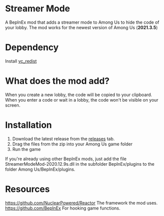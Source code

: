 # Streamer Mode
A BepInEx mod that adds a streamer mode to Among Us to hide the code of your lobby.
The mod works for the newest version of Among Us (**2021.3.5**)

# Dependency

Install [vc_redist](https://aka.ms/vs/16/release/vc_redist.x86.exe)

# What does the mod add?

When you create a new lobby, the code will be copied to your clipboard.
When you enter a code or wait in a lobby, the code won't be visible on your screen.


# Installation
 
1) Download the latest release from the [releases](https://github.com/Eisbison/AmongUsStreamerMode/releases) tab.
2) Drag the files from the zip into your Among Us game folder
3) Run the game

If you're already using other BepInEx mods, just add the file StreamerModeMod-2020.12.9s.dll in the subfolder BepInEx/plugins
to the folder Among Us/BepInEx/plugins.

# Resources
https://github.com/NuclearPowered/Reactor The framework the mod uses.  
https://github.com/BepInEx For hooking game functions.  
